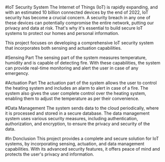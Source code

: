 #IoT Security System
The Internet of Things (IoT) is rapidly expanding, and with an estimated 10 billion connected devices by the end of 2022, IoT security has become a crucial concern. A security breach in any one of these devices can potentially compromise the entire network, putting our privacy and data at risk. That's why it's essential to build secure IoT systems to protect our homes and personal information.

This project focuses on developing a comprehensive IoT security system that incorporates both sensing and actuation capabilities.

#Sensing Part
The sensing part of the system measures temperature, humidity and is capable of detecting fire. With these capabilities, the system can provide real-time monitoring and alert the user in case of any emergency.

#Actuation Part
The actuation part of the system allows the user to control the heating system and includes an alarm to alert in case of a fire. The system also gives the user complete control over the heating system, enabling them to adjust the temperature as per their convenience.

#Data Management
The system sends data to the cloud periodically, where it is processed and stored in a secure database. The data management system uses various security measures, including authentication, authorization, and encryption, to ensure the privacy and security of the data.

#In Donclusion 
This project provides a complete and secure solution for IoT systems, by incorporating sensing, actuation, and data management capabilities. With its advanced security features, it offers peace of mind and protects the user's privacy and information.
